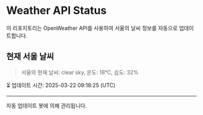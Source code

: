 
# Weather API Status

이 리포지토리는 OpenWeather API를 사용하여 서울의 날씨 정보를 자동으로 업데이트합니다.

## 현재 서울 날씨
> 서울의 현재 날씨: clear sky, 온도: 18°C, 습도: 32%

⏳ 업데이트 시간: 2025-03-22 09:18:25 (UTC)

---
자동 업데이트 봇에 의해 관리됩니다.
